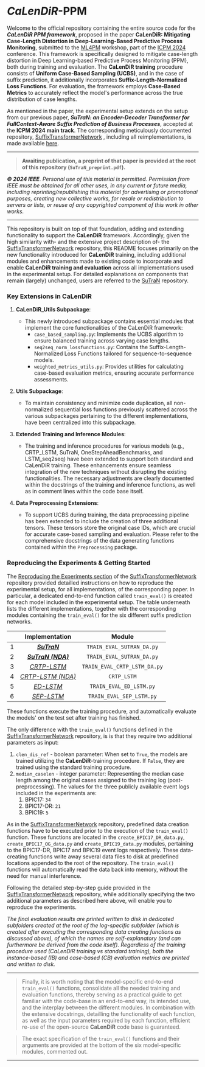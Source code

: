 # *CaLenDiR*-PPM

Welcome to the official repository containing the entire source code for the ***CaLenDiR PPM framework***, proposed in the paper **CaLenDiR: Mitigating Case-Length Distortion in Deep-Learning-Based Predictive Process Monitoring**, submitted to the [ML4PM](https://ml4pm.di.unimi.it/) workshop, part of the [ICPM 2024](https://icpmconference.org/2024/) conference. This framework is specifically designed to mitigate case-length distortion in Deep Learning-based Predictive Process Monitoring (PPM), both during training and evaluation. The **CaLenDiR training** procedure consists of **Uniform Case-Based Sampling (UCBS)**, and in the case of suffix prediction, it additionally incorporates **Suffix-Length-Normalized Loss Functions**. For evaluation, the framework employs **Case-Based Metrics** to accurately reflect the model's performance across the true distribution of case lengths.

As mentioned in the paper, the experimental setup extends on the setup from our previous paper, ***SuTraN: an Encoder-Decoder Transformer for FullContext-Aware Suffix Prediction of Business Processes***, accepted at the **ICPM 2024 main track**. The corresponding meticulously documented repository, [SuffixTransformerNetwork](https://github.com/BrechtWts/SuffixTransformerNetwork/tree/main) , including all reimplementations, is made available [here](https://github.com/BrechtWts/SuffixTransformerNetwork/tree/main). 

___
> __Awaiting publication, a preprint of that paper is provided at the root of this repository (`SuTraN_preprint.pdf`).__

_**© 2024 IEEE**. Personal use of this material is permitted. Permission
from IEEE must be obtained for all other uses, in any current or future
media, including reprinting/republishing this material for advertising or
promotional purposes, creating new collective works, for resale or
redistribution to servers or lists, or reuse of any copyrighted
component of this work in other works._
___

This repository is built on top of that foundation, adding and extending functionality to support the **CaLenDiR** framework. Accordingly, given the high similarity with- and the extensive project description of- the [SuffixTransformerNetwork](https://github.com/BrechtWts/SuffixTransformerNetwork/tree/main) repository, this README focuses primarily on the new functionality introduced for **CaLenDiR** training, including additional modules and enhancements made to existing code to incorporate and enable **CaLenDiR training and evaluation** across all implementations used in the experimental setup. For detailed explanations on components that remain (largely) unchanged, users are referred to the [SuTraN](https://github.com/BrechtWts/SuffixTransformerNetwork/tree/main) repository.


<!-- This repository further extends the Accordingly, the code base contained within this repository is highly similar to the [SuffixTransformerNetwork](https://github.com/BrechtWts/SuffixTransformerNetwork/tree/main) repository,  -->
<!-- This repository also comprises an extensive project description, further detailling all implementations, as well as providing clear instructions on how to get started with the code.  -->

<!-- Accordingly, 


The **CaLenDiR-PPM** repository extends the experimental setup presented in our previous work on **SuTraN** by introducing the **CaLenDiR PPM framework**. This framework is specifically designed to mitigate case-length distortion in Deep Learning-based Predictive Process Monitoring (PPM). 
As described in the paper, **CaLenDiR training** introduces a comprehensive framework to address case-length distortion. This framework primarily consists of **Uniform Case-Based Sampling (UCBS)** to prevent distortion during training by ensuring balanced contributions from all cases. Specifically for the task of suffix prediction, it further incorporates **Suffix-Length-Normalized Loss Functions** to mitigate additional distortions caused by varying case lengths. For evaluation, the framework employs **Case-Based Metrics** to accurately reflect the model's performance across the true distribution of case lengths.

Given the extensive documentation and the comprehensive codebase already available in the **SuTraN** repository ([SuffixTransformerNetwork](https://github.com/BrechtWts/SuffixTransformerNetwork/tree/main)), this README focuses primarily on the new functionality introduced for CaLenDiR training. For detailed explanations on components shared between CaLenDiR and SuTraN, such as the general architecture, training, and evaluation procedures, we refer users to the SuTraN repository.

Given the extensive documentation and comprehensive codebase already available in the **SuTraN** repository ([SuffixTransformerNetwork](https://github.com/BrechtWts/SuffixTransformerNetwork/tree/main)), this repository is built on top of that foundation, adding and extending functionality to support the **CaLenDiR** framework. This README focuses primarily on the new functionality introduced for CaLenDiR training, including additional modules and enhancements made to existing code to incorporate and enable CaLenDiR training and evaluation across all implementations used in the experimental setup. For detailed explanations on components that remain unchanged, such as the general architecture of the SuTraN network, training procedures, and standard evaluation methods, users are referred to the SuTraN repository. -->


### Key Extensions in CaLenDiR

1. **CaLenDiR_Utils Subpackage**:
   - This newly introduced subpackage contains essential modules that implement the core functionalities of the CaLenDiR framework:
     - `case_based_sampling.py`: Implements the UCBS algorithm to ensure balanced training across varying case lengths.
     - `seq2seq_norm_lossfunctions.py`: Contains the Suffix-Length-Normalized Loss Functions tailored for sequence-to-sequence models.
     - `weighted_metrics_utils.py`: Provides utilities for calculating case-based evaluation metrics, ensuring accurate performance assessments.

2. **Utils Subpackage**:
   - To maintain consistency and minimize code duplication, all non-normalized sequential loss functions previously scattered across the various subpackages pertaining to the different implementations, have been centralized into this subpackage. 
   <!-- This structure mirrors the organization used for CaLenDiR's normalized loss functions. -->

3. **Extended Training and Inference Modules**:
   - The training and inference procedures for various models (e.g., CRTP_LSTM, SuTraN, OneStepAheadBenchmarks, and LSTM_seq2seq) have been extended to support both standard and CaLenDiR training. These enhancements ensure seamless integration of the new techniques without disrupting the existing functionalities. The necessary adjustments are clearly documented within the docstrings of the training and inference functions, as well as in comment lines within the code base itself. 

4. **Data Preprocessing Extensions**:
   - To support UCBS during training, the data preprocessing pipeline has been extended to include the creation of three additional tensors. These tensors store the original case IDs, which are crucial for accurate case-based sampling and evaluation. Please refer to the comprehensive docstrings of the data generating functions contained within the `Preprocessing` package. 

<!-- ___
Adjust this, mention the preprint here. Arvix. 
A preprint of the accepted ***SuTraN*** paper, will also be communicated at the same day of the release of the ***CaLenDiR-PPM*** repository (*Wednesday 28/08/2024*). 
___ -->


<!-- ___
### Under construction...
___
This repository is set to contain the entire source code for the ***CaLenDiR PPM framework***, proposed in the paper **CaLenDiR: Mitigating Case-Length Distortion in Deep-Learning-Based Predictive Process Monitoring**, submitted to the [ML4PM](https://ml4pm.di.unimi.it/) workshop, part of the [ICPM 2024](https://icpmconference.org/2024/) conference. 

At the moment, to support the integration of the ***CaLenDiR*** framework into other research projects and contribute to the advancement of the PPM field, the authors are finetuning the documentation of the code, as well as the detailled project description (README) containing supplementary materials and detailed instructions on how to leverage the ***CaLenDir*** framework for Deep-Learning-based Predictive Process Monitoring. 

> The complete repository, including extensive documentation and further instructions, is set to be released on **Wednesday 28/08/2024**. 

As mentioned in the paper, the experimental setup extends on the setup from our previous paper, ***SuTraN: an Encoder-Decoder Transformer for FullContext-Aware Suffix Prediction of Business Processes***, accepted at the **ICPM 2024 main track**. The meticulously documented repository, [SuffixTransformerNetwork](https://github.com/BrechtWts/SuffixTransformerNetwork/tree/main) , including all reimplementations, is already made available [here](https://github.com/BrechtWts/SuffixTransformerNetwork/tree/main). This repository also comprises an extensive project description, further detailling all implementations, as well as providing clear instructions on how to get started with the code. A preprint of the accepted ***SuTraN*** paper, will also be communicated at the same day of the release of the ***CaLenDiR-PPM*** repository (*Wednesday 28/08/2024*).  -->


<!-- ### 1. **CaLenDiR_Utils Subpackage**

The training functionality  -->

### Reproducing the Experiments & Getting Started 
The [Reproducing the Experiments section](https://github.com/BrechtWts/SuffixTransformerNetwork#reproducing-the-experiments) of the [SuffixTransformerNetwork](https://github.com/BrechtWts/SuffixTransformerNetwork/tree/main) repository provided detailled instructions on how to reproduce the experimental setup, for all implementations, of the corresponding paper. In particular, a dedicated end-to-end function called `train_eval()` is created for each model included in the experimental setup. The table underneath lists the different implementations, together with the corresponding modules containing the `train_eval()` for the six different suffix prediction networks. 

|    | Implementation   | Module     | 
| ---| :-----------: |:-------------:| 
|  1 | [***SuTraN*** ](#sutran)     | ``TRAIN_EVAL_SUTRAN_DA.py`` | 
|  2 | [***SuTraN (NDA)***](#sutran)      | ``TRAIN_EVAL_SUTRAN_DA.py`` | 
|  3 | [*CRTP-LSTM*](#crtp-lstm)    | ``TRAIN_EVAL_CRTP_LSTM_DA.py`` | 
|  4 | [*CRTP-LSTM (NDA)*](#crtp-lstm)     | ``CRTP_LSTM`` | 
|  5 | [*ED-LSTM*](#ed-lstm)    | ``TRAIN_EVAL_ED_LSTM.py`` |  
|  6 | [*SEP-LSTM*](#ed-lstm) | ``TRAIN_EVAL_SEP_LSTM.py``     |  

These functions execute the training procedure, and automatically evaluate the models' on the test set after training has finished. 

The only difference with the `train_eval()` functions defined in the [SuffixTransformerNetwork](https://github.com/BrechtWts/SuffixTransformerNetwork#reproducing-the-experiments) repository, is is that they require two additional parameters as input:
1. `clen_dis_ref` - boolean parameter: When set to `True`, the models are trained utilizing the **CaLenDiR**-training procedure. If `False`, they are trained using the standard training procedure. 
1. `median_caselen` - integer parameter: Representing the median case length among the original cases assigned to the training log (post-preprocessing). The values for the three publicly available event logs included in the experiments are:
   1. BPIC17: `34` 
   1. BPIC17-DR: `21` 
   1. BPIC19: `5`
   

As in the [SuffixTransformerNetwork](https://github.com/BrechtWts/SuffixTransformerNetwork#reproducing-the-experiments) repository, predefined data creation functions have to be executed prior to the execution of the `train_eval()` function. These functions are located in the `create_BPIC17_DR_data.py`, `create_BPIC17_OG_data.py` and `create_BPIC19_data.py` modules, pertaining to the BPIC17-DR, BPIC17 and BPIC19 event logs respectively. These data-creating functions write away several data files to disk at predefined locations appended to the root of the repository. The `train_eval()` functions will automatically read the data back into memory, without the need for manual interference. 

Following the detailed step-by-step guide provided in the [SuffixTransformerNetwork](https://github.com/BrechtWts/SuffixTransformerNetwork#reproducing-the-experiments) repository, while additionally specifying the two additional parameters as described here above, will enable you to reproduce the experiments. 

*The final evaluation results are printed written to disk in dedicated subfolders created at the root of the log-specific subfolder (which is created after executing the corresponding data creating functions as discussed above), of which the names are self-explanatory (and can furthermore be derived from the code itself). Regardless of the training procedure used (CaLenDiR training vs standard training), both the instance-based (IB) and case-based (CB) evaluation metrics are printed and written to disk.*

___
> Finally, it is worth noting that the model-specific end-to-end `train_eval()` functions, consolidate all the needed training and evaluation functions, thereby serving as a practical guide to get familiar with the code-base in an end-to-end way, its intended use, and the interplay between the different modules. In combination with the extensive docstrings, detailling the functionality of each function, as well as the input parameters required by each function, efficient re-use of the open-source **CaLenDiR** code base is guaranteed. 

> The exact specification of the `train_eval()` functions and their arguments are provided at the bottom of the six model-specific modules, commented out. 
___


<!-- The experiments pertaining to the **CaLenDiR** paper can be reproduced in an highly similar manner. The sole exception is that the `train_eval()` functions for each model require an additional boolean parameter `clen_dis_ref` as input. When set to `True`, 
Reproducing the experiments for all implementations can be done in a way almost identical  -->

<!-- ### Getting started -->



<!-- ### 3. **Extended Training and Inference Modules**

Compared to the [SuffixTransformerNetwork](https://github.com/BrechtWts/SuffixTransformerNetwork/tree/main) repository,  main training functions pertaining to the different implementations have be -->
